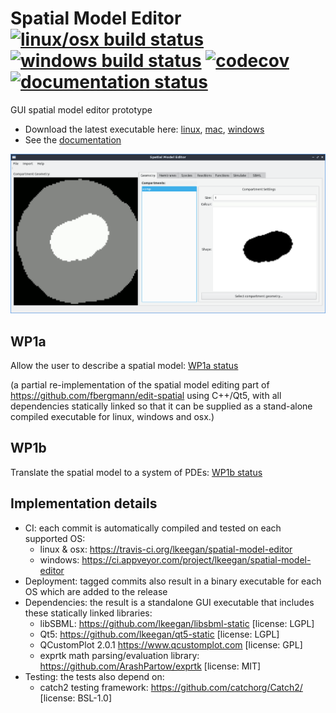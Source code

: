 # Spatial Model Editor [![linux/osx build status](https://travis-ci.org/lkeegan/spatial-model-editor.svg?branch=master)](https://travis-ci.org/lkeegan/spatial-model-editor) [![windows build status](https://ci.appveyor.com/api/projects/status/0m87yyaalrrj5ndn?svg=true)](https://ci.appveyor.com/project/lkeegan/spatial-model-editor) [![codecov](https://codecov.io/gh/lkeegan/spatial-model-editor/branch/master/graph/badge.svg)](https://codecov.io/gh/lkeegan/spatial-model-editor) [![documentation status](https://readthedocs.org/projects/spatial-model-editor/badge/)](https://spatial-model-editor.readthedocs.io/en/latest/)

GUI spatial model editor prototype

  - Download the latest executable here: [linux](https://github.com/lkeegan/spatial-model-editor/releases/latest/download/spatial-model-editor), [mac](https://github.com/lkeegan/spatial-model-editor/releases/latest/download/spatial-model-editor.dmg), [windows](https://github.com/lkeegan/spatial-model-editor/releases/latest/download/spatial-model-editor.exe)
  - See the [documentation](https://spatial-model-editor.readthedocs.io/en/latest/)

![screenshot](docs/img/geometry.png)

## WP1a
Allow the user to describe a spatial model: [WP1a status](https://github.com/lkeegan/spatial-model-editor/projects/1)

(a partial re-implementation of the spatial model editing part of https://github.com/fbergmann/edit-spatial using C++/Qt5, with all dependencies statically linked so that it can be supplied as a stand-alone compiled executable for linux, windows and osx.)

## WP1b
Translate the spatial model to a system of PDEs: [WP1b status](https://github.com/lkeegan/spatial-model-editor/projects/2)

## Implementation details

  - CI: each commit is automatically compiled and tested on each supported OS:
    - linux & osx: https://travis-ci.org/lkeegan/spatial-model-editor
    - windows: https://ci.appveyor.com/project/lkeegan/spatial-model-editor
  - Deployment: tagged commits also result in a binary executable for each OS which are added to the release
  - Dependencies: the result is a standalone GUI executable that includes these statically linked libraries:
    - libSBML: https://github.com/lkeegan/libsbml-static [license: LGPL]
    - Qt5: https://github.com/lkeegan/qt5-static [license: LGPL]
    - QCustomPlot 2.0.1 https://www.qcustomplot.com [license: GPL]
    - exprtk math parsing/evaluation library: https://github.com/ArashPartow/exprtk [license: MIT]
  - Testing: the tests also depend on:
    - catch2 testing framework: https://github.com/catchorg/Catch2/ [license: BSL-1.0]
